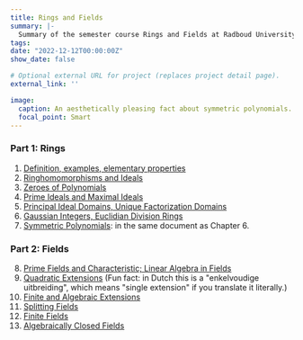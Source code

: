 ```yaml
---
title: Rings and Fields
summary: |-
  Summary of the semester course Rings and Fields at Radboud University. Part 1 treats Rings (with 1), in particular their Ideals, homomorphisms, UFDs, PIDs, ends with Symmetric Polynomials. Part 2 treats Fields, especially extensions, closures (splitting fields) and finite fields. 
tags:
date: "2022-12-12T00:00:00Z"
show_date: false

# Optional external URL for project (replaces project detail page).
external_link: ''

image:
  caption: An aesthetically pleasing fact about symmetric polynomials.
  focal_point: Smart
---
```

### Part 1: Rings

1. <u>[Definition, examples, elementary properties](RingsChapter1.pdf)</u>
2. <u>[Ringhomomorphisms and Ideals](RingsChapter2.pdf)</u>
3. <u>[Zeroes of Polynomials](RingsChapter3.pdf)</u>
4. <u>[Prime Ideals and Maximal Ideals](RingsChapter4.pdf)</u>
5. <u>[Principal Ideal Domains, Unique Factorization Domains](RingsChapter5.pdf)</u>
6. <u>[Gaussian Integers, Euclidian Division Rings](RingsChapter6_7.pdf)</u>
7. <u>[Symmetric Polynomials](RingsChapter6_7.pdf)</u>: in the same document as Chapter 6.


### Part 2: Fields

8. <u>[Prime Fields and Characteristic; Linear Algebra in Fields](FieldsChapter8.pdf)</u>
9. <u>[Quadratic Extensions](FieldsChapter9.pdf)</u> (Fun fact: in Dutch this is a "enkelvoudige uitbreiding", which means "single extension" if you translate it literally.)
10. <u>[Finite and Algebraic Extensions](FieldsChapter10.pdf)</u>
11. <u>[Splitting Fields](FieldsChapter11.pdf)</u>
12. <u>[Finite Fields](FieldsChapter12.pdf)</u>
13. <u>[Algebraically Closed Fields](FieldsChapter13.pdf)</u>

